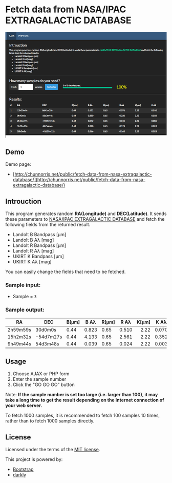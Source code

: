 # Fetch data from NASA/IPAC EXTRAGALACTIC DATABASE

![](overview.png)

## Demo

Demo page:

- [http://chunnorris.net/public/fetch-data-from-nasa-extragalactic-database/](http://chunnorris.net/public/fetch-data-from-nasa-extragalactic-database/)

## Introuction
This program generates random **RA(Longitude)** and **DEC(Latitude)**. It sends these parameters to [NASA/IPAC EXTRAGALACTIC DATABASE](http://ned.ipac.caltech.edu/forms/calculator.html) and fetch the following fields from the returned result.

- Landolt B Bandpass [µm]
- Landolt B Aλ [mag]
- Landolt R Bandpass [µm]
- Landolt R Aλ [mag]
- UKIRT K Bandpass [µm]
- UKIRT K Aλ [mag]

You can easily change the fields that need to be fetched.

### Sample input:

- Sample = `3`

### Sample output:

| RA       | DEC     | B[µm] | B Aλ  | R[µm] | R Aλ  | K[µm] | K Aλ  |
|----------|---------|-------|-------|-------|-------|------:|-------|
| 2h59m59s | 30d0m0s | 0.44  | 0.823 | 0.65  | 0.510 |  2.22 | 0.070 |
| 15h2m32s | -54d7m27s | 0.44  | 4.133 | 0.65  | 2.561 |  2.22 | 0.352 |
| 9h49m44s | 54d3m48s | 0.44  | 0.039 | 0.65  | 0.024 |  2.22 | 0.003 |

## Usage

1. Choose AJAX or PHP form
2. Enter the sample number
3. Click the "GO GO GO" button

Note: **If the sample number is set too large (i.e. larger than 100), it may take a long time to get the result depending on the Internet connection of your web server.**

To fetch 1000 samples, it is recommended to fetch 100 samples 10 times, rather than to fetch 1000 samples directly.


## License

Licensed under the terms of the [MIT license](http://opensource.org/licenses/MIT).

This project is powered by:

- [Bootstrap](http://getbootstrap.com/)
- [darkly](http://bootswatch.com/darkly/)
